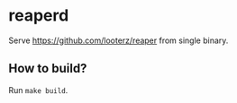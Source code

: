 # reaperd
Serve https://github.com/looterz/reaper from single binary.

## How to build?
Run `make build`.
